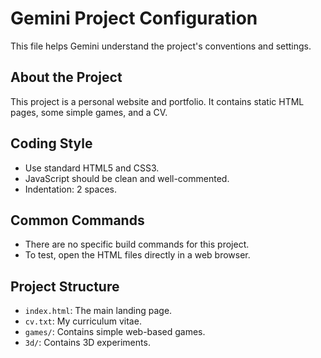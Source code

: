 # Gemini Project Configuration

This file helps Gemini understand the project's conventions and settings.

## About the Project

This project is a personal website and portfolio. It contains static HTML pages, some simple games, and a CV.

## Coding Style

- Use standard HTML5 and CSS3.
- JavaScript should be clean and well-commented.
- Indentation: 2 spaces.

## Common Commands

- There are no specific build commands for this project.
- To test, open the HTML files directly in a web browser.

## Project Structure

- `index.html`: The main landing page.
- `cv.txt`: My curriculum vitae.
- `games/`: Contains simple web-based games.
- `3d/`: Contains 3D experiments.
